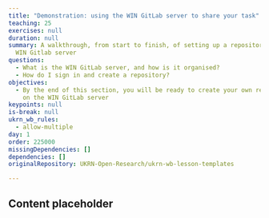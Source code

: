 ```yaml
---
title: "Demonstration: using the WIN GitLab server to share your task"
teaching: 25
exercises: null
duration: null
summary: A walkthrough, from start to finish, of setting up a repository on the
  WIN Gitlab server
questions:
  - What is the WIN GitLab server, and how is it organised?
  - How do I sign in and create a repository?
objectives:
  - By the end of this section, you will be ready to create your own repository
    on the WIN GitLab server
keypoints: null
is-break: null
ukrn_wb_rules:
  - allow-multiple
day: 1
order: 225000
missingDependencies: []
dependencies: []
originalRepository: UKRN-Open-Research/ukrn-wb-lesson-templates

---
```

## Content placeholder
